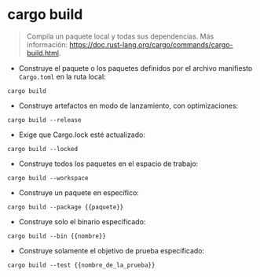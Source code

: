 # cargo build

> Compila un paquete local y todas sus dependencias.
> Más información: <https://doc.rust-lang.org/cargo/commands/cargo-build.html>.

- Construye el paquete o los paquetes definidos por el archivo manifiesto `Cargo.toml` en la ruta local:

`cargo build`

- Construye artefactos en modo de lanzamiento, con optimizaciones:

`cargo build --release`

- Exige que Cargo.lock esté actualizado:

`cargo build --locked`

- Construye todos los paquetes en el espacio de trabajo:

`cargo build --workspace`

- Construye un paquete en específico:

`cargo build --package {{paquete}}`

- Construye solo el binario especificado:

`cargo build --bin {{nombre}}`

- Construye solamente el objetivo de prueba especificado:

`cargo build --test {{nombre_de_la_prueba}}`
